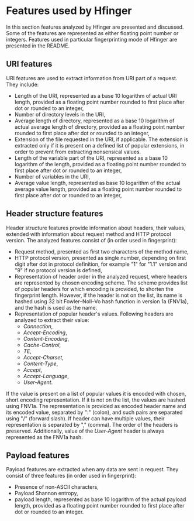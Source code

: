 # Features used by Hfinger

In this section features analyzed by Hfinger are presented and discussed. Some of the features are represented as either
 floating point number or integers. Features used in particular fingerprinting mode of Hfinger are presented in the README.
## URI features
URI features are used to extract information from URI part of a request. They include:

* Length of the URI, represented as a base 10 logarithm of actual URI length, provided as a floating point number rounded
 to first place after dot or rounded to an integer,
* Number of directory levels in the URI,
* Average length of directory, represented as a base 10 logarithm of actual average length of directory, provided as a 
floating point number rounded to first place after dot or rounded to an integer,
* Extension of the file requested in the URI, if applicable. The extension is extracted only if it is present on a 
defined list of popular extensions, in order to prevent from extracting nonsensical values.
* Length of the variable part of the URI, represented as a base 10 logarithm of the length, provided as a floating 
point number rounded to first place after dot or rounded to an integer,
* Number of variables in the URI, 
* Average value length, represented as base 10 logarithm of the actual average value length, provided as a floating 
point number rounded to first place after dot or rounded to an integer,

## Header structure features
Header structure features provide information about headers, their values, extended with information about request 
method and HTTP protocol version. The analyzed features consist of (in order used in fingerprint):
* Request method, presented as first two characters of the method name,
* HTTP protocol version, presented as single number, depending on first digit after dot in protocol definition, 
for example "1" for "1.1" version and "9" if no protocol version is defined,
* Representation of header order in the analyzed request, where headers are represented by chosen encoding scheme. 
The scheme provides list of popular headers for which encoding is provided, to shorten the fingerprint length. However, 
if the header is not on the list, its name is hashed using 32 bit Fowler–Noll–Vo hash function in version 1a 
(FNV1a), and the hash is used as the name.
* Representation of popular header's values. Following headers are analyzed to extract their value:
    * _Connection_,
    * _Accept-Encoding_,
    * _Content-Encoding_,
    * _Cache-Control_,
    * _TE_,
    * _Accept-Charset_,
    * _Content-Type_,
    * _Accept_,
    * _Accept-Language_,
    * _User-Agent_.
 
 If the value is present on a list of popular values it is encoded with chosen, short encoding representation. 
 If it is not on the list, the values are hashed using FNV1a. 
 The representation is provided as encoded header name and its encoded value, separated by ":" (colon), 
 and such pairs are separated using "/" (forward slash). If header can have multiple values, their representation is 
 separated by "," (comma). The order of the headers is preserved. Additionally, value of the _User-Agent_ header 
 is always represented as the FNV1a hash.


## Payload features
Payload features are extracted when any data are sent in request. They consist of three features (in order used in fingerprint):

* Presence of non-ASCII characters,
* Payload Shannon entropy,
* payload length, represented as base 10 logarithm of the actual payload length, provided as a floating point number
     rounded to first place after dot or rounded to an integer.
